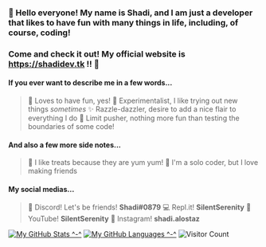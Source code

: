 ### 👋 Hello everyone! My name is **Shadi**, and I am just a developer that likes to have fun with many things in life, including, of course, coding!
### Come and check it out! My official website is **https://shadidev.tk** !! 🥳

#### If you ever want to describe me in a few words...
> 🎈 Loves to have fun, yes! 
> 🧪 Experimentalist, I like trying out new things *sometimes*
> ✨ Razzle-dazzler, desire to add a nice flair to everything I do
> 🧨 Limit pusher, nothing more fun than testing the boundaries of some code!

#### And also a few more side notes...
> 🍩 I like treats because they are yum yum!
> 🥰 I'm a solo coder, but I love making friends

#### My social medias...
> 💬 Discord! Let's be friends! **Shadi#0879**
> 💻 Repl.it! **SilentSerenity**
> 🎥 YouTube! **SilentSerenity**
> 📸 Instagram! **shadi.alostaz**


[![My GitHub Stats ^-^](https://github-readme-stats.vercel.app/api/?username=SilentSerenityy&count_private=true&theme=tokyonight&showicons=true)]()
[![My GitHub Languages ^-^](https://github-readme-stats.vercel.app/api/top-langs/?username=SilentSerenityy&langs_count=10&theme=tokyonight)]()
![Visitor Count](https://profile-counter.glitch.me/SilentSerenityy/count.svg)

